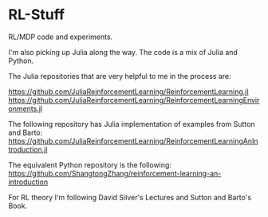 # RL-Stuff

RL/MDP code and experiments.

I'm also picking up Julia along the way. The code is a mix of Julia and
Python. 

The Julia repositories that are very helpful to me in the process are:

https://github.com/JuliaReinforcementLearning/ReinforcementLearning.jl
https://github.com/JuliaReinforcementLearning/ReinforcementLearningEnvironments.jl

The following repository has Julia implementation of examples from Sutton and
Barto:
https://github.com/JuliaReinforcementLearning/ReinforcementLearningAnIntroduction.jl

The equivalent Python repository is the following:
https://github.com/ShangtongZhang/reinforcement-learning-an-introduction

For RL theory I'm following David Silver's Lectures and Sutton and Barto's
Book.
